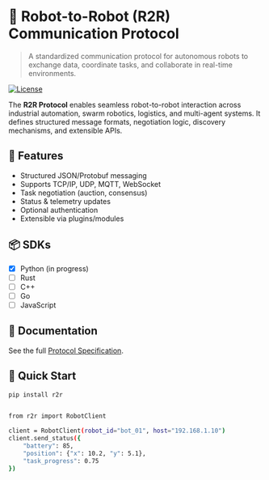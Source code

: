 # 🤖 Robot-to-Robot (R2R) Communication Protocol

> A standardized communication protocol for autonomous robots to exchange data, coordinate tasks, and collaborate in real-time environments.

[![License](https://img.shields.io/badge/license-MIT-blue.svg )](https://opensource.org/licenses/MIT )

The **R2R Protocol** enables seamless robot-to-robot interaction across industrial automation, swarm robotics, logistics, and multi-agent systems. It defines structured message formats, negotiation logic, discovery mechanisms, and extensible APIs.

## 🧩 Features

- Structured JSON/Protobuf messaging
- Supports TCP/IP, UDP, MQTT, WebSocket
- Task negotiation (auction, consensus)
- Status & telemetry updates
- Optional authentication
- Extensible via plugins/modules

## 📦 SDKs

- [x] Python (in progress)
- [ ] Rust
- [ ] C++
- [ ] Go
- [ ] JavaScript

## 📘 Documentation

See the full [Protocol Specification](docs/spec.md).

## 🚀 Quick Start

```bash
pip install r2r


from r2r import RobotClient

client = RobotClient(robot_id="bot_01", host="192.168.1.10")
client.send_status({
    "battery": 85,
    "position": {"x": 10.2, "y": 5.1},
    "task_progress": 0.75
})

